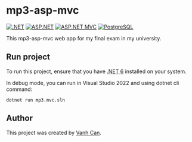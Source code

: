 # mp3-asp-mvc

[![.NET](https://img.shields.io/badge/.NET-6-blue.svg)](https://dotnet.microsoft.com/)
[![ASP.NET](https://img.shields.io/badge/ASP.NET-Blue.svg)](https://dotnet.microsoft.com/apps/aspnet)
[![ASP.NET MVC](https://img.shields.io/badge/ASP.NET_MVC-Blue.svg)](https://dotnet.microsoft.com/apps/aspnet/mvc)
[![PostgreSQL](https://img.shields.io/badge/PostgreSQL-Blue.svg)](https://www.postgresql.org/)

This mp3-asp-mvc web app for my final exam in my university.

## Run project

To run this project, ensure that you have [.NET 6](https://dotnet.microsoft.com/download/dotnet/6.0) installed on your system.

In debug mode, you can run in Visual Studio 2022 and using dotnet cli command:

```command
dotnet run mp3.mvc.sln
```

## Author

This project was created by [Vanh Can](https://github.com/vietanh1104).
